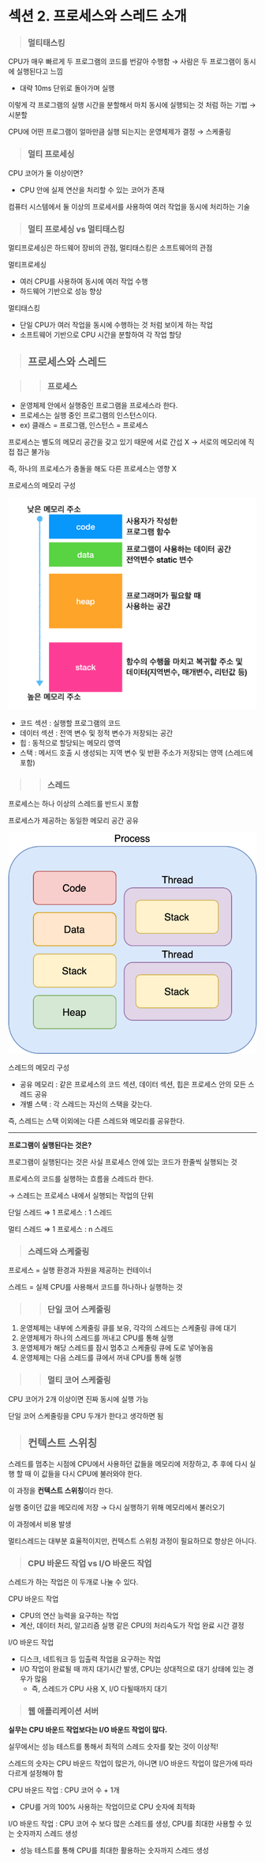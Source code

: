 # 섹션 2. 프로세스와 스레드 소개

> ### 멀티태스킹

CPU가 매우 빠르게 두 프로그램의 코드를 번갈아 수행함 → 사람은 두 프로그램이 동시에 실행된다고 느낌

- 대략 10ms 단위로 돌아가며 실행

이렇게 각 프로그램의 실행 시간을 분할해서 마치 동시에 실행되는 것 처럼 하는 기법 → 시분할

CPU에 어떤 프로그램이 얼마만큼 실행 되는지는 운영체제가 결정 → 스케줄링

> ### 멀티 프로세싱

CPU 코어가 둘 이상이면?

- CPU 안에 실제 연산을 처리할 수 있는 코어가 존재

컴퓨터 시스템에서 둘 이상의 프로세서를 사용하여 여러 작업을 동시에 처리하는 기술

> ### 멀티 프로세싱 vs 멀티태스킹

멀티프로세싱은 하드웨어 장비의 관점, 멀티태스킹은 소프트웨어의 관점

멀티프로세싱

- 여러 CPU를 사용하여 동시에 여러 작업 수행
- 하드웨어 기반으로 성능 향상

멀티태스킹

- 단일 CPU가 여러 작업을 동시에 수행하는 것 처럼 보이게 하는 작업
- 소프트웨어 기반으로 CPU 시간을 분할하여 각 작업 할당

> ## 프로세스와 스레드

>> ### 프로세스

- 운영체제 안에서 실행중인 프로그램을 프로세스라 한다.
- 프로세스는 실행 중인 프로그램의 인스턴스이다.
- ex) 클래스 = 프로그램, 인스턴스 = 프로세스

프로세스는 별도의 메모리 공간을 갖고 있기 때문에 서로 간섭 X → 서로의 메모리에 직접 접근 불가능

즉, 하나의 프로세스가 충돌을 해도 다른 프로세스는 영향 X

프로세스의 메모리 구성

![image.png](resources/process-memory.png)

- 코드 섹션 : 실행할 프로그램의 코드
- 데이터 섹션 : 전역 변수 및 정적 변수가 저장되는 공간
- 힙 : 동적으로 할당되는 메모리 영역
- 스택 : 메서드 호출 시 생성되는 지역 변수 및 반환 주소가 저장되는 영역 (스레드에 포함)

>> ### 스레드

프로세스는 하나 이상의 스레드를 반드시 포함

프로세스가 제공하는 동일한 메모리 공간 공유

![thread-memory.png](resources%2Fthread-memory.png)

스레드의 메모리 구성

- 공유 메모리 : 같은 프로세스의 코드 섹션, 데이터 섹션, 힙은 프로세스 안의 모든 스레드 공유
- 개별 스택 : 각 스레드는 자신의 스택을 갖는다.

즉, 스레드는 스택 이외에는 다른 스레드와 메모리를 공유한다.

---

**프로그램이 실행된다는 것은?**

프로그램이 실행된다는 것은 사실 프로세스 안에 있는 코드가 한줄씩 실행되는 것

프로세스의 코드를 실행하는 흐름을 스레드라 한다.

→ 스레드는 프로세스 내에서 실행되는 작업의 단위

단일 스레드 ⇒ 1 프로세스 : 1 스레드

멀티 스레드 ⇒ 1 프로세스 : n 스레드

> ### 스레드와 스케줄링

프로세스 = 실행 환경과 자원을 제공하는 컨테이너

스레드 = 실제 CPU를 사용해서 코드를 하나하나 실행하는 것

>> ### 단일 코어 스케줄링

1. 운영체제는 내부에 스케줄링 큐를 보유, 각각의 스레드는 스케줄링 큐에 대기
2. 운영체제가 하나의 스레드를 꺼내고 CPU를 통해 실행
3. 운영체제가 해당 스레드를 잠시 멈추고 스케줄링 큐에 도로 넣어놓음
4. 운영체제는 다음 스레드를 큐에서 꺼내 CPU를 통해 실행

>> ### 멀티 코어 스케줄링

CPU 코어가 2개 이상이면 진짜 동시에 실행 가능

단일 코어 스케줄링을 CPU 두개가 한다고 생각하면 됨

> ## 컨텍스트 스위칭

스레드를 멈추는 시점에 CPU에서 사용하던 값들을 메모리에 저장하고, 추 후에 다시 실행 할 때 이 값들을 다시 CPU에 불러와야 한다.

이 과정을 **컨텍스트 스위칭**이라 한다.

실행 중이던 값을 메모리에 저장 → 다시 실행하기 위해 메모리에서 불러오기

이 과정에서 비용 발생

멀티스레드는 대부분 효율적이지만, 컨텍스트 스위칭 과정이 필요하므로 항상은 아니다.


> ### CPU 바운드 작업 vs I/O 바운드 작업

스레드가 하는 작업은 이 두개로 나눌 수 있다.

CPU 바운드 작업

- CPU의 연산 능력을 요구하는 작업
- 계산, 데이터 처리, 알고리즘 실행 같은 CPU의 처리속도가 작업 완료 시간 결정

I/O 바운드 작업

- 디스크, 네트워크 등 입출력 작업을 요구하는 작업
- I/O 작업이 완료될 때 까지 대기시간 발생, CPU는 상대적으로 대기 상태에 있는 경우가 많음
    - 즉, 스레드가 CPU 사용 X, I/O 다될때까지 대기

> ### 웹 애플리케이션 서버

**실무는 CPU 바운드 작업보다는 I/O 바운드 작업이 많다.**


실무에서는 성능 테스트를 통해서 최적의 스레드 숫자를 찾는 것이 이상적!

스레드의 숫자는 CPU 바운드 작업이 많은가, 아니면 I/O 바운드 작업이 많은가에 따라 다르게 설정해야 함

CPU 바운드 작업 : CPU 코어 수 + 1개

- CPU를 거의 100% 사용하는 작업이므로 CPU 숫자에 최적화

I/O 바운드 작업 : CPU 코어 수 보다 많은 스레드를 생성, CPU를 최대한 사용할 수 있는 숫자까지 스레드 생성

- 성능 테스트를 통해 CPU를 최대한 활용하는 숫자까지 스레드 생성